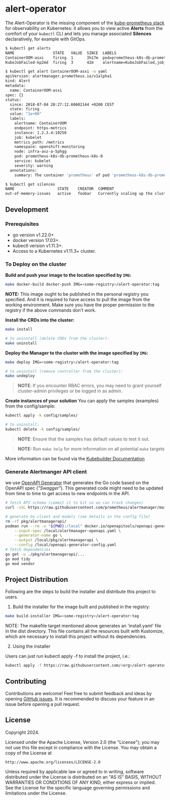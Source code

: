 # alert-operator

The Alert-Operator is the missing component of the [kube-prometheus stack](https://github.com/prometheus-operator/kube-prometheus/) for observability on Kubernetes:
it allows you to view active **Alerts** from the comfort of your `kubectl` CLI and lets you manage associated **Silences** declaratively, for example with GitOps.

```sh
$ kubectl get alerts
NAME                 STATE   VALUE  SINCE  LABELS
ContainerOOM-asxi    firing  1      3h17m  pod=prometheus-k8s-db-prometheus-k8s-0,severity=warning
KubeJobFailed-kp2md  firing  3      42m    alertname=KubeJobFailed,job_name=image-pruner-28679172,namespace=openshift-image-registry

$ kubectl get alert ContainerOOM-asxi -o yaml
apiVersion: alertmanager.prometheus.io/v1alpha1
kind: Alert
metadata:
  name: ContainerOOM-asxi
spec: {}
status:
  since: 2018-07-04 20:27:12.60602144 +0200 CEST
  state: firing
  value: "1e+00"
  labels:
    alertname: ContainerOOM
    endpoint: https-metrics
    instance: 1.2.3.4:10250
    job: kubelet
    metrics_path: /metrics
    namespace: openshift-monitoring
    node: infra-avz-a-5phgg
    pod: prometheus-k8s-db-prometheus-k8s-0
    service: kubelet
    severity: warning
  annotations:
    summary: The container 'prometheus' of pod 'prometheus-k8s-db-prometheus-k8s-0' has been restarted multiple times due to running out of memory.
```

```sh
$ kubectl get silences
NAME                   STATE    CREATOR  COMMENT
out-of-memory-issues   active   foobar   Currently scaling up the cluster and waiting for new nodes
```

## Development

### Prerequisites
- go version v1.22.0+
- docker version 17.03+.
- kubectl version v1.11.3+.
- Access to a Kubernetes v1.11.3+ cluster.

### To Deploy on the cluster
**Build and push your image to the location specified by `IMG`:**

```sh
make docker-build docker-push IMG=<some-registry>/alert-operator:tag
```

**NOTE:** This image ought to be published in the personal registry you specified.
And it is required to have access to pull the image from the working environment.
Make sure you have the proper permission to the registry if the above commands don’t work.

**Install the CRDs into the cluster:**

```sh
make install

# to uninstall (delete CRDs from the cluster):
make uninstall
```

**Deploy the Manager to the cluster with the image specified by `IMG`:**

```sh
make deploy IMG=<some-registry>/alert-operator:tag

# to uninstall (remove controller from the cluster):
make undeploy
```

> **NOTE**: If you encounter RBAC errors, you may need to grant yourself cluster-admin
privileges or be logged in as admin.

**Create instances of your solution**
You can apply the samples (examples) from the config/sample:

```sh
kubectl apply -k config/samples/

# to uninstall:
kubectl delete -k config/samples/
```

> **NOTE**: Ensure that the samples has default values to test it out.

> **NOTE:** Run `make help` for more information on all potential `make` targets

More information can be found via the [Kubebuilder Documentation](https://book.kubebuilder.io/introduction.html)

### Generate Alertmanger API client

we use [OpenAPI Generator](https://openapi-generator.tech/docs/usage/) that generates the Go code based on the OpenAPI spec (*"Swagger"*).
This generated code might need to be updated from time to time to get access to new endpoints in the API.

```sh
# fetch API schema (commit it to Git so we can track changes)
curl -sSL https://raw.githubusercontent.com/prometheus/alertmanager/main/api/v2/openapi.yaml -o alertmanager-openapi.yaml

# generate Go client and models (see details in the config file)
rm -rf pkg/alertmanagerapi/
podman run --rm -v "${PWD}:/local" docker.io/openapitools/openapi-generator-cli:v7.6.0 generate \
    --input-spec /local/alertmanager-openapi.yaml \
    --generator-name go \
    --output /local/pkg/alertmanagerapi \
    --config /local/openapi-generator-config.yaml
# fetch dependencies
go get -u ./pkg/alertmanagerapi/...
go mod tidy
go mod vendor
```

## Project Distribution

Following are the steps to build the installer and distribute this project to users.

1. Build the installer for the image built and published in the registry:

```sh
make build-installer IMG=<some-registry>/alert-operator:tag
```

NOTE: The makefile target mentioned above generates an 'install.yaml'
file in the dist directory. This file contains all the resources built
with Kustomize, which are necessary to install this project without
its dependencies.

2. Using the installer

Users can just run kubectl apply -f <URL for YAML BUNDLE> to install the project, i.e.:

```sh
kubectl apply -f https://raw.githubusercontent.com/<org>/alert-operator/<tag or branch>/dist/install.yaml
```

## Contributing

Contributions are welcome! Feel free to submit feedback and ideas by opening [GitHub issues](https://github.com/jacksgt/alert-operator/issues).
It is recommended to discuss your feature in an issue before opening a pull request.

## License

Copyright 2024.

Licensed under the Apache License, Version 2.0 (the "License");
you may not use this file except in compliance with the License.
You may obtain a copy of the License at

    http://www.apache.org/licenses/LICENSE-2.0

Unless required by applicable law or agreed to in writing, software
distributed under the License is distributed on an "AS IS" BASIS,
WITHOUT WARRANTIES OR CONDITIONS OF ANY KIND, either express or implied.
See the License for the specific language governing permissions and
limitations under the License.

